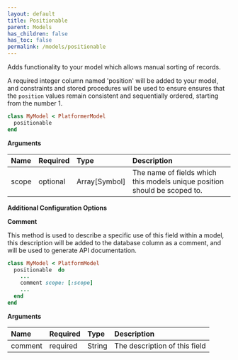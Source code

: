 ```yaml
---
layout: default
title: Positionable
parent: Models
has_children: false
has_toc: false
permalink: /models/positionable
---
```


Adds functionality to your model which allows manual sorting of records.

A required integer column named 'position' will be added to your model, and
constraints and stored procedures will be used to ensure ensures that the
`position` values remain consistent and sequentially ordered, starting from the
number 1.

```ruby
class MyModel < PlatformerModel
  positionable 
end
```

**Arguments**

| Name | Required | Type | Description |
|:---|:---|:---|:---|
| scope | optional | Array[Symbol] | The name of fields which this models unique position should be scoped to. |

**Additional Configuration Options**

**Comment**

This method is used to describe a specific use of this
field within a model, this description will be added to
the database column as a comment, and will be used to
generate API documentation.

```ruby
class MyModel < PlatformModel
  positionable  do
    ...
    comment scope: [:scope]
    ...
  end
end
```

**Arguments**

| Name | Required | Type | Description |
|:---|:---|:---|:---|
| comment | required | String | The description of this field |